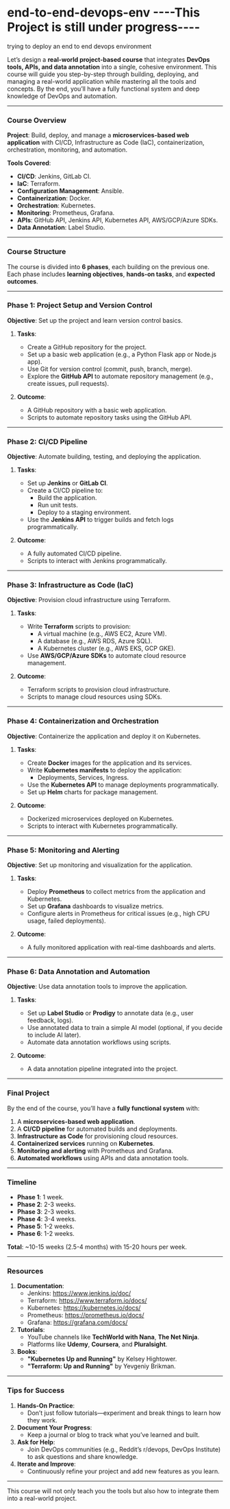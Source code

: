 # end-to-end-devops-env ----This Project is still under progress----
trying to deploy an end to end devops environment


Let’s design a **real-world project-based course** that integrates **DevOps tools, APIs, and data annotation** into a single, cohesive environment. This course will guide you step-by-step through building, deploying, and managing a real-world application while mastering all the tools and concepts. By the end, you’ll have a fully functional system and deep knowledge of DevOps and automation.

---

### **Course Overview**
**Project**: Build, deploy, and manage a **microservices-based web application** with CI/CD, Infrastructure as Code (IaC), containerization, orchestration, monitoring, and automation.

**Tools Covered**:
- **CI/CD**: Jenkins, GitLab CI.
- **IaC**: Terraform.
- **Configuration Management**: Ansible.
- **Containerization**: Docker.
- **Orchestration**: Kubernetes.
- **Monitoring**: Prometheus, Grafana.
- **APIs**: GitHub API, Jenkins API, Kubernetes API, AWS/GCP/Azure SDKs.
- **Data Annotation**: Label Studio.

---

### **Course Structure**
The course is divided into **6 phases**, each building on the previous one. Each phase includes **learning objectives**, **hands-on tasks**, and **expected outcomes**.

---

### **Phase 1: Project Setup and Version Control**
**Objective**: Set up the project and learn version control basics.

1. **Tasks**:
   - Create a GitHub repository for the project.
   - Set up a basic web application (e.g., a Python Flask app or Node.js app).
   - Use Git for version control (commit, push, branch, merge).
   - Explore the **GitHub API** to automate repository management (e.g., create issues, pull requests).

2. **Outcome**:
   - A GitHub repository with a basic web application.
   - Scripts to automate repository tasks using the GitHub API.

---

### **Phase 2: CI/CD Pipeline**
**Objective**: Automate building, testing, and deploying the application.

1. **Tasks**:
   - Set up **Jenkins** or **GitLab CI**.
   - Create a CI/CD pipeline to:
     - Build the application.
     - Run unit tests.
     - Deploy to a staging environment.
   - Use the **Jenkins API** to trigger builds and fetch logs programmatically.

2. **Outcome**:
   - A fully automated CI/CD pipeline.
   - Scripts to interact with Jenkins programmatically.

---

### **Phase 3: Infrastructure as Code (IaC)**
**Objective**: Provision cloud infrastructure using Terraform.

1. **Tasks**:
   - Write **Terraform** scripts to provision:
     - A virtual machine (e.g., AWS EC2, Azure VM).
     - A database (e.g., AWS RDS, Azure SQL).
     - A Kubernetes cluster (e.g., AWS EKS, GCP GKE).
   - Use **AWS/GCP/Azure SDKs** to automate cloud resource management.

2. **Outcome**:
   - Terraform scripts to provision cloud infrastructure.
   - Scripts to manage cloud resources using SDKs.

---

### **Phase 4: Containerization and Orchestration**
**Objective**: Containerize the application and deploy it on Kubernetes.

1. **Tasks**:
   - Create **Docker** images for the application and its services.
   - Write **Kubernetes manifests** to deploy the application:
     - Deployments, Services, Ingress.
   - Use the **Kubernetes API** to manage deployments programmatically.
   - Set up **Helm** charts for package management.

2. **Outcome**:
   - Dockerized microservices deployed on Kubernetes.
   - Scripts to interact with Kubernetes programmatically.

---

### **Phase 5: Monitoring and Alerting**
**Objective**: Set up monitoring and visualization for the application.

1. **Tasks**:
   - Deploy **Prometheus** to collect metrics from the application and Kubernetes.
   - Set up **Grafana** dashboards to visualize metrics.
   - Configure alerts in Prometheus for critical issues (e.g., high CPU usage, failed deployments).

2. **Outcome**:
   - A fully monitored application with real-time dashboards and alerts.

---

### **Phase 6: Data Annotation and Automation**
**Objective**: Use data annotation tools to improve the application.

1. **Tasks**:
   - Set up **Label Studio** or **Prodigy** to annotate data (e.g., user feedback, logs).
   - Use annotated data to train a simple AI model (optional, if you decide to include AI later).
   - Automate data annotation workflows using scripts.

2. **Outcome**:
   - A data annotation pipeline integrated into the project.

---

### **Final Project**
By the end of the course, you’ll have a **fully functional system** with:
1. A **microservices-based web application**.
2. A **CI/CD pipeline** for automated builds and deployments.
3. **Infrastructure as Code** for provisioning cloud resources.
4. **Containerized services** running on **Kubernetes**.
5. **Monitoring and alerting** with Prometheus and Grafana.
6. **Automated workflows** using APIs and data annotation tools.

---

### **Timeline**
- **Phase 1**: 1 week.
- **Phase 2**: 2-3 weeks.
- **Phase 3**: 2-3 weeks.
- **Phase 4**: 3-4 weeks.
- **Phase 5**: 1-2 weeks.
- **Phase 6**: 1-2 weeks.

**Total**: ~10-15 weeks (2.5-4 months) with 15-20 hours per week.

---

### **Resources**
1. **Documentation**:
   - Jenkins: https://www.jenkins.io/doc/
   - Terraform: https://www.terraform.io/docs/
   - Kubernetes: https://kubernetes.io/docs/
   - Prometheus: https://prometheus.io/docs/
   - Grafana: https://grafana.com/docs/
2. **Tutorials**:
   - YouTube channels like **TechWorld with Nana**, **The Net Ninja**.
   - Platforms like **Udemy**, **Coursera**, and **Pluralsight**.
3. **Books**:
   - **"Kubernetes Up and Running"** by Kelsey Hightower.
   - **"Terraform: Up and Running"** by Yevgeniy Brikman.

---

### **Tips for Success**
1. **Hands-On Practice**:
   - Don’t just follow tutorials—experiment and break things to learn how they work.
2. **Document Your Progress**:
   - Keep a journal or blog to track what you’ve learned and built.
3. **Ask for Help**:
   - Join DevOps communities (e.g., Reddit’s r/devops, DevOps Institute) to ask questions and share knowledge.
4. **Iterate and Improve**:
   - Continuously refine your project and add new features as you learn.

---

This course will not only teach you the tools but also how to integrate them into a real-world project.
